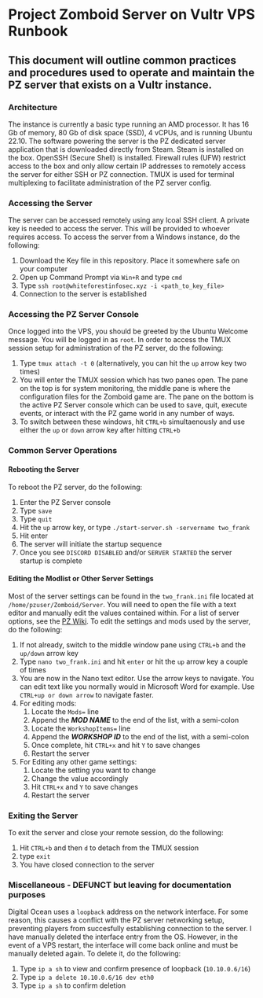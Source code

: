 # Project Zomboid Server on Vultr VPS Runbook

## This document will outline common practices and procedures used to operate and maintain the PZ server that exists on a Vultr instance.

### Architecture
The instance is currently a basic type running an AMD processor. It has 16 Gb of memory, 80 Gb of disk space (SSD), 4 vCPUs, and is running Ubuntu 22.10. The software powering the server is the PZ dedicated server application that is downloaded directly from Steam. Steam is installed on the box. OpenSSH (Secure Shell) is installed. Firewall rules (UFW) restrict access to the box and only allow certain IP addresses to remotely access the server for either SSH or PZ connection. TMUX is used for terminal multiplexing to facilitate administration of the PZ server config.

### Accessing the Server
The server can be accessed remotely using any lcoal SSH client. A private key is needed to access the server. This will be provided to whoever requires access. To access the server from a Windows instance, do the following:
1. Download the Key file in this repository. Place it somewhere safe on your computer
2. Open up Command Prompt via `Win+R` and type `cmd`
3. Type `ssh root@whiteforestinfosec.xyz -i <path_to_key_file>`
4. Connection to the server is established

### Accessing the PZ Server Console
Once logged into the VPS, you should be greeted by the Ubuntu Welcome message. You will be logged in as `root`. In order to access the TMUX session setup for administration of the PZ server, do the following:
 1. Type `tmux attach -t 0` (alternatively, you can hit the `up` arrow key two times)
 2. You will enter the TMUX session which has two panes open. The pane on the top is for system monitoring, the middle pane is where the configuration files for the Zomboid game are. The pane on the bottom is the active PZ Server console which can be used to save, quit, execute events, or interact with the PZ game world in any number of ways.
 3. To switch between these windows, hit `CTRL+b` simultaenously and use either the `up` or `down` arrow key after hitting `CTRL+b`

### Common Server Operations
#### Rebooting the Server
To reboot the PZ server, do the following:
 1. Enter the PZ Server console
 2. Type `save` 
 3. Type `quit`
 4. Hit the `up` arrow key, or type `./start-server.sh -servername two_frank`
 5. Hit enter
 6. The server will initiate the startup sequence
 7. Once you see `DISCORD DISABLED` and/or `SERVER STARTED` the server startup is complete

#### Editing the Modlist or Other Server Settings
Most of the server settings can be found in the `two_frank.ini` file located at `/home/pzuser/Zomboid/Server`. You will need to open the file with a text editor and manually edit the values contained within. For a list of server options, see the [PZ Wiki](https://pzwiki.net/wiki/Server_Settings). To edit the settings and mods used by the server, do the following:
 1. If not already, switch to the middle window pane using `CTRL+b` and the `up/down` arrow key
 2. Type `nano two_frank.ini` and hit `enter` or hit the `up` arrow key a couple of times
 3. You are now in the Nano text editor. Use the arrow keys to navigate. You can edit text like you normally would in Microsoft Word for example. Use `CTRL+up or down arrow` to navigate faster.
 4. For editing mods:
    1. Locate the `Mods=` line
    2. Append the ***MOD NAME*** to the end of the list, with a semi-colon
    3. Locate the `WorkshopItems=` line
    4. Append the ***WORKSHOP ID*** to the end of the list, with a semi-colon
    5. Once complete, hit `CTRL+x` and hit `Y` to save changes
    6. Restart the server
 5. For Editing any other game settings:
    1. Locate the setting you want to change
    2. Change the value accordingly
    3. Hit `CTRL+x` and `Y` to save changes
    4. Restart the server

### Exiting the Server
To exit the server and close your remote session, do the following:
 1. Hit `CTRL+b` and then `d` to detach from the TMUX session
 2. type `exit` 
 3. You have closed connection to the server

### Miscellaneous - DEFUNCT but leaving for documentation purposes
Digital Ocean uses a `loopback` address on the network interface. For some reason, this causes a conflict with the PZ server networking setup, preventing players from succesfully establishing connection to the server. I have manually deleted the interface entry from the OS. However, in the event of a VPS restart, the interface will come back online and must be manually deleted again. To delete it, do the following:
 1. Type `ip a sh` to view and confirm presence of loopback (`10.10.0.6/16`)
 2. Type `ip a delete 10.10.0.6/16 dev eth0`
 3. Type `ip a sh` to confirm deletion




